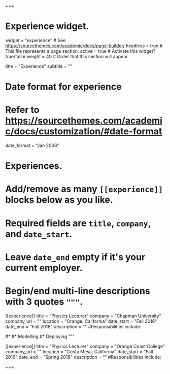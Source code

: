 +++
# Experience widget.
widget = "experience"  # See https://sourcethemes.com/academic/docs/page-builder/
headless = true  # This file represents a page section.
active = true  # Activate this widget? true/false
weight = 40  # Order that this section will appear.

title = "Experience"
subtitle = ""

# Date format for experience
#   Refer to https://sourcethemes.com/academic/docs/customization/#date-format
date_format = "Jan 2006"

# Experiences.
#   Add/remove as many `[[experience]]` blocks below as you like.
#   Required fields are `title`, `company`, and `date_start`.
#   Leave `date_end` empty if it's your current employer.
#   Begin/end multi-line descriptions with 3 quotes `"""`.
[[experience]]
  title = "Physics Lecturer"
  company = "Chapman University"
  company_url = ""
  location = "Orange, California"
  date_start = "Fall 2016"
  date_end = "Fall 2018"
  description = ""
  #Responsibilities include:
  
  #* 
 #* Modelling
  #* Deploying
  """

[[experience]]
  title = "Physics Lecturer"
  company = "Orange Coast College"
  company_url = ""
  location = "Costa Mesa, California"
  date_start = "Fall 2016"
  date_end = "Spring 2018"
  description = ""
  #Responsibilities include:
  

+++

